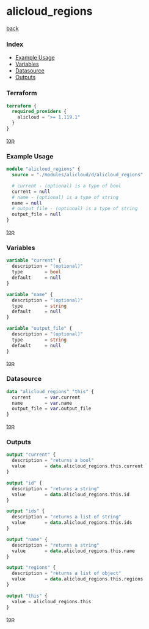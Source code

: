 # alicloud_regions

[back](../alicloud.md)

### Index

- [Example Usage](#example-usage)
- [Variables](#variables)
- [Datasource](#datasource)
- [Outputs](#outputs)

### Terraform

```terraform
terraform {
  required_providers {
    alicloud = ">= 1.119.1"
  }
}
```

[top](#index)

### Example Usage

```terraform
module "alicloud_regions" {
  source = "./modules/alicloud/d/alicloud_regions"

  # current - (optional) is a type of bool
  current = null
  # name - (optional) is a type of string
  name = null
  # output_file - (optional) is a type of string
  output_file = null
}
```

[top](#index)

### Variables

```terraform
variable "current" {
  description = "(optional)"
  type        = bool
  default     = null
}

variable "name" {
  description = "(optional)"
  type        = string
  default     = null
}

variable "output_file" {
  description = "(optional)"
  type        = string
  default     = null
}
```

[top](#index)

### Datasource

```terraform
data "alicloud_regions" "this" {
  current     = var.current
  name        = var.name
  output_file = var.output_file
}
```

[top](#index)

### Outputs

```terraform
output "current" {
  description = "returns a bool"
  value       = data.alicloud_regions.this.current
}

output "id" {
  description = "returns a string"
  value       = data.alicloud_regions.this.id
}

output "ids" {
  description = "returns a list of string"
  value       = data.alicloud_regions.this.ids
}

output "name" {
  description = "returns a string"
  value       = data.alicloud_regions.this.name
}

output "regions" {
  description = "returns a list of object"
  value       = data.alicloud_regions.this.regions
}

output "this" {
  value = alicloud_regions.this
}
```

[top](#index)